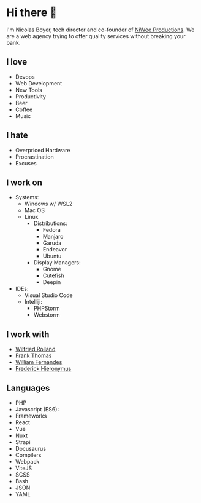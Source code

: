 # Hi there 👋

I'm Nicolas Boyer, tech director and co-founder of <a href="https://agence.niwee.fr" target="_blank">NiWee Productions</a>. We are a web agency trying to offer quality services without breaking your bank.

## I love
* Devops
* Web Development
* New Tools
* Productivity
* Beer
* Coffee
* Music


## I hate
* Overpriced Hardware
* Procrastination
* Excuses

## I work on
* Systems: 
  * Windows w/ WSL2
  * Mac OS
  * Linux
    * Distributions: 
      * Fedora
      * Manjaro
      * Garuda
      * Endeavor
      * Ubuntu
    * Display Managers: 
      * Gnome
      * Cutefish
      * Deepin
* IDEs:
  * Visual Studio Code
  * Intelliji: 
    * PHPStorm
    * Webstorm

## I work with
* <a href="https://github.com/Willdeveloppeur" target="_blank">Wilfried Rolland</a>
* <a href="https://github.com/thomas-frank-dev" target="_blank">Frank Thomas</a>
* <a href="https://github.com/willfrnds6" target="_blank">William Fernandes</a>
* <a href="https://github.com/fhierony" target="_blank">Frederick Hieronymus</a>

## Languages
* PHP
* Javascript (ES6):
 * Frameworks
  * React
  * Vue 
  * Nuxt
  * Strapi
  * Docusaurus
 * Compilers
  * Webpack
  * ViteJS
* SCSS
* Bash
* JSON
* YAML
